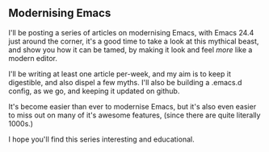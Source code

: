 ## Modernising Emacs

I'll be posting a series of articles on modernising Emacs, with Emacs 24.4 just around the corner, it's a good time to take a look at this mythical beast, and show you how it can be tamed, by making it look and feel _more_ like a modern editor.

I'll be writing at least one article per-week, and my aim is to keep it digestible, and also dispel a few myths.  I'll also be building a .emacs.d config, as we go, and keeping it updated on github.

It's become easier than ever to modernise Emacs, but it's also even easier to miss out on many of it's awesome features, (since there are quite literally 1000s.)

I hope you'll find this series interesting and educational.

